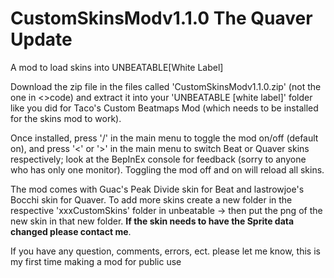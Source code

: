 # CustomSkinsModv1.1.0 The Quaver Update
 A mod to load skins into UNBEATABLE[White Label]

Download the zip file in the files called 'CustomSkinsModv1.1.0.zip' (not the one in <>code) and extract it into your 'UNBEATABLE [white label]' folder like you did for Taco's Custom Beatmaps Mod (which needs to be installed for the skins mod to work).

Once installed, press '/' in the main menu to toggle the mod on/off (default on), and press '<' or '>' in the main menu to switch Beat or Quaver skins respectively; look at the BepInEx console for feedback (sorry to anyone who has only one monitor). Toggling the mod off and on will reload all skins.

The mod comes with Guac's Peak Divide skin for Beat and lastrowjoe's Bocchi skin for Quaver. To add more skins create a new folder in the respective 'xxxCustomSkins' folder in unbeatable -> then put the png of the new skin in that new folder. **If the skin needs to have the Sprite data changed please contact me**.

If you have any question, comments, errors, ect. please let me know, this is my first time making a mod for public use
